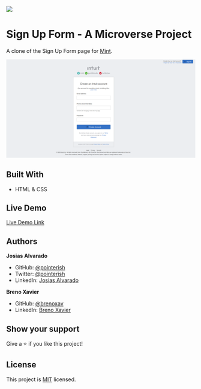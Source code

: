 ![](https://img.shields.io/badge/Microverse-blueviolet)

# Sign Up Form - A Microverse Project

A clone of the Sign Up Form page for [Mint](https://www.mint.com/).

![screenshot](./assets/screenshot.png)

## Built With

- HTML & CSS

## Live Demo

[Live Demo Link](https://brenoxav.github.io/mint-clone-microverse/)

## Authors

**Josias Alvarado**

- GitHub: [@pointerish](https://github.com/pointerish)
- Twitter: [@pointerish](https://twitter.com/pointerish)
- LinkedIn: [Josias Alvarado](https://www.linkedin.com/in/josias-alvarado-80901878/)

**Breno Xavier**

- GitHub: [@brenoxav](https://github.com/brenoxav)
- LinkedIn: [Breno Xavier](https://www.linkedin.com/in/brenoxav/)

## Show your support

Give a ⭐️ if you like this project!

## License

This project is [MIT](./LICENSE) licensed.